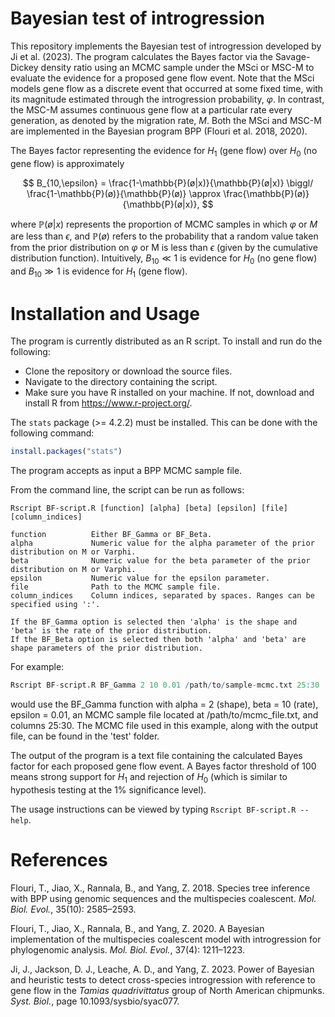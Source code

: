 # Bayesian test of introgression

This repository implements the Bayesian test of introgression developed by Ji et al. (2023). The program calculates the Bayes factor via the Savage-Dickey density ratio using an MCMC sample under the MSci or MSC-M to evaluate the evidence for a proposed gene flow event. Note that the MSci models gene flow as a discrete event that occurred at some fixed time, with its magnitude estimated through the introgression probability, $\varphi$. In contrast, the MSC-M assumes continuous gene flow at a particular rate every generation, as denoted by the migration rate, $M$. Both the MSci and MSC-M are implemented in the Bayesian program BPP (Flouri et al. 2018, 2020).

The Bayes factor representing the evidence for $H_1$ (gene flow) over $H_0$ (no gene flow) is approximately

$$
B_{10,\epsilon} = \frac{1-\mathbb{P}(ø|x)}{\mathbb{P}(ø|x)} \biggl/ \frac{1-\mathbb{P}(ø)}{\mathbb{P}(ø)} \approx \frac{\mathbb{P}(ø)}{\mathbb{P}(ø|x)},
$$

where $\mathbb{P}(ø|x)$ represents the proportion of MCMC samples in which $\varphi$ or $M$ are less than $\epsilon$, and $\mathbb{P}(ø)$ refers to the probability that a random value taken from the prior distribution on $\varphi$ or M is less than $\epsilon$ (given by the cumulative distribution function). Intuitively, $B_{10} \ll 1$ is evidence for $H_0$ (no gene flow) and $B_{10} \gg 1$ is evidence for $H_1$ (gene flow). 

# Installation and Usage

The program is currently distributed as an R script. To install and run do the following:

- Clone the repository or download the source files.
- Navigate to the directory containing the script.
- Make sure you have R installed on your machine. If not, download and install R from https://www.r-project.org/.

The `stats` package (>= 4.2.2) must be installed. This can be done with the following command:

```r
install.packages("stats")
```

The program accepts as input a BPP MCMC sample file. 

From the command line, the script can be run as follows:

```text
Rscript BF-script.R [function] [alpha] [beta] [epsilon] [file] [column_indices]

function          Either BF_Gamma or BF_Beta.
alpha             Numeric value for the alpha parameter of the prior distribution on M or Varphi.
beta              Numeric value for the beta parameter of the prior distribution on M or Varphi.
epsilon           Numeric value for the epsilon parameter.
file              Path to the MCMC sample file.
column_indices    Column indices, separated by spaces. Ranges can be specified using ':'.

If the BF_Gamma option is selected then 'alpha' is the shape and 'beta' is the rate of the prior distribution.
If the BF_Beta option is selected then both 'alpha' and 'beta' are shape parameters of the prior distribution.  
```

For example:

```r
Rscript BF-script.R BF_Gamma 2 10 0.01 /path/to/sample-mcmc.txt 25:30
```

would use the BF_Gamma function with alpha = 2 (shape), beta = 10 (rate), epsilon = 0.01, an MCMC sample file located at /path/to/mcmc_file.txt, and columns 25:30. The MCMC file used in this example, along with the output file, can be found in the 'test' folder.

The output of the program is a text file containing the calculated Bayes factor for each proposed gene flow event. A Bayes factor threshold of 100 means strong support for $H_1$ and rejection of $H_0$ (which is similar to hypothesis testing at the 1\% significance level).

The usage instructions can be viewed by typing `Rscript BF-script.R --help`.

# References

Flouri, T., Jiao, X., Rannala, B., and Yang, Z. 2018. Species tree inference with BPP using genomic sequences and the multispecies coalescent. *Mol. Biol. Evol.*, 35(10): 2585–2593.

Flouri, T., Jiao, X., Rannala, B., and Yang, Z. 2020. A Bayesian implementation of the multispecies coalescent model with introgression for phylogenomic analysis. *Mol. Biol. Evol.*, 37(4): 1211–1223.

Ji, J., Jackson, D. J., Leache, A. D., and Yang, Z. 2023. Power of Bayesian and heuristic tests to detect cross-species introgression with reference to gene flow in the *Tamias quadrivittatus* group of North American chipmunks. *Syst. Biol.*, page 10.1093/sysbio/syac077.

